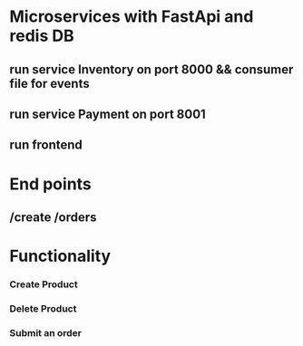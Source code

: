 # Microservices with FastApi and redis DB

## run service Inventory on port 8000 && consumer file for events

## run service Payment on port 8001

## run frontend

# End points

## /create /orders

# Functionality

### Create Product

### Delete Product

### Submit an order
